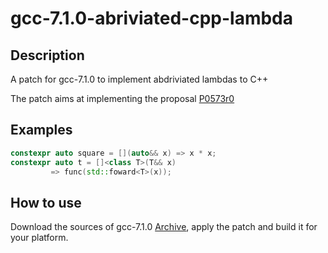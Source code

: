 # gcc-7.1.0-abriviated-cpp-lambda

## Description
A patch for gcc-7.1.0 to implement abdriviated lambdas to C++

The patch aims at implementing the proposal [P0573r0](http://www.open-std.org/jtc1/sc22/wg21/docs/papers/2017/p0573r0.html)

## Examples

```c++
constexpr auto square = [](auto&& x) => x * x;
constexpr auto t = []<class T>(T&& x)
         => func(std::foward<T>(x));
```
## How to use

Download the sources of gcc-7.1.0 [Archive](https://gcc.gnu.org/mirrors.html), apply the patch and build it for your platform.

